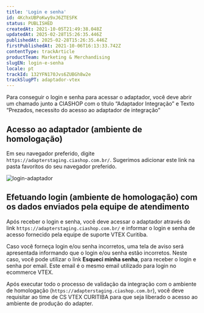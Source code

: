 ```yaml
---
title: 'Login e senha'
id: 4KchxUBPoKwy9xJ6ZTESFK
status: PUBLISHED
createdAt: 2021-10-05T21:49:38.048Z
updatedAt: 2025-02-28T15:26:35.446Z
publishedAt: 2025-02-28T15:26:35.446Z
firstPublishedAt: 2021-10-06T16:13:33.742Z
contentType: trackArticle
productTeam: Marketing & Merchandising
slugEN: login-e-senha
locale: pt
trackId: 132YFN170Jvs6ZUBGh8w2e
trackSlugPT: adaptador-vtex
---
```


Para conseguir o login e senha para acessar o adaptador, você deve abrir um chamado junto a CIASHOP com o título “Adaptador Integração” e Texto “Prezados, necessito do acesso ao adaptador de integração”

## Acesso ao adaptador (ambiente de homologação)

Em seu navegador preferido, digite `https://adapterstaging.ciashop.com.br/`. Sugerimos adicionar este link na pasta favoritos do seu navegador preferido.

![login-adaptador](https://images.ctfassets.net/alneenqid6w5/4toFGLYSg26MGGWMf3kHDc/4fbb56d3ebf3f7dca51ea3aa9bd623c0/login-adaptador.png)

## Efetuando login (ambiente de homologação) com os dados enviados pela equipe de atendimento 

Após receber o login e senha, você deve acessar o adaptador através do link `https://adapterstaging.ciashop.com.br/` e informar o login e senha de acesso fornecido pela equipe de suporte VTEX Curitiba.

Caso você forneça login e/ou senha incorretos, uma tela de aviso será apresentada informando que o login e/ou senha estão incorretos. Neste caso, você pode utilizar o link **Esqueci minha senha**, para receber o login e senha por email. Este email é o mesmo email utilizado para login no ecommerce VTEX.

Após executar todo o processo de validação da integração com o ambiente de homologação (`https://adapterstaging.ciashop.com.br`), você deve requisitar ao time de CS VTEX CURITIBA para que seja liberado o acesso ao ambiente de produção do adapter.
